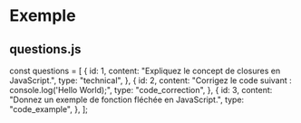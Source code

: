# Exemple

## questions.js

const questions = [
{
id: 1,
content: "Expliquez le concept de closures en JavaScript.",
type: "technical",
},
{
id: 2,
content: "Corrigez le code suivant : console.log('Hello World);",
type: "code_correction",
},
{
id: 3,
content: "Donnez un exemple de fonction fléchée en JavaScript.",
type: "code_example",
},
];
